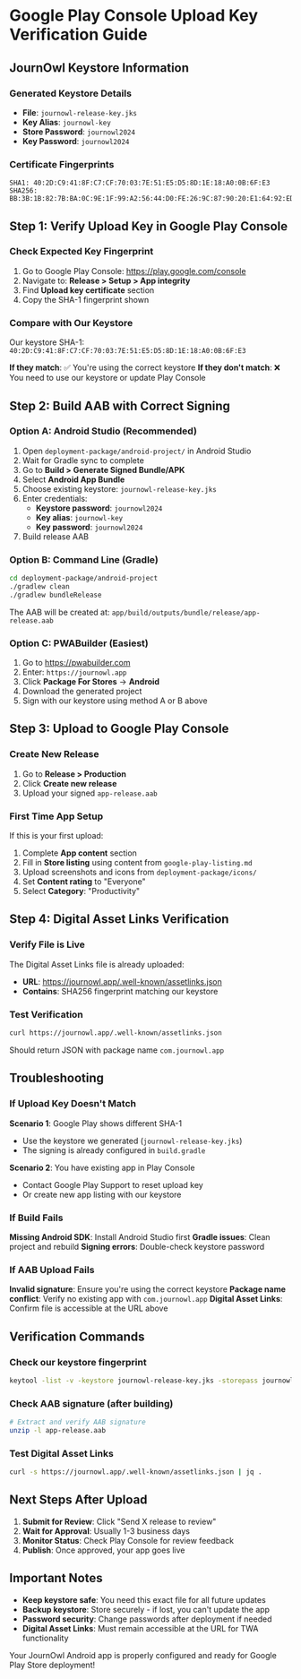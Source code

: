 # Google Play Console Upload Key Verification Guide

## JournOwl Keystore Information

### Generated Keystore Details
- **File**: `journowl-release-key.jks`
- **Key Alias**: `journowl-key`
- **Store Password**: `journowl2024`
- **Key Password**: `journowl2024`

### Certificate Fingerprints
```
SHA1: 40:2D:C9:41:8F:C7:CF:70:03:7E:51:E5:D5:8D:1E:18:A0:0B:6F:E3
SHA256: BB:3B:1B:82:7B:BA:0C:9E:1F:99:A2:56:44:D0:FE:26:9C:87:90:20:E1:64:92:ED:65:25:EC:F8:26:AA:B5:A8
```

## Step 1: Verify Upload Key in Google Play Console

### Check Expected Key Fingerprint
1. Go to Google Play Console: https://play.google.com/console
2. Navigate to: **Release > Setup > App integrity**
3. Find **Upload key certificate** section
4. Copy the SHA-1 fingerprint shown

### Compare with Our Keystore
Our keystore SHA-1: `40:2D:C9:41:8F:C7:CF:70:03:7E:51:E5:D5:8D:1E:18:A0:0B:6F:E3`

**If they match**: ✅ You're using the correct keystore
**If they don't match**: ❌ You need to use our keystore or update Play Console

## Step 2: Build AAB with Correct Signing

### Option A: Android Studio (Recommended)
1. Open `deployment-package/android-project/` in Android Studio
2. Wait for Gradle sync to complete
3. Go to **Build > Generate Signed Bundle/APK**
4. Select **Android App Bundle**
5. Choose existing keystore: `journowl-release-key.jks`
6. Enter credentials:
   - **Keystore password**: `journowl2024`
   - **Key alias**: `journowl-key` 
   - **Key password**: `journowl2024`
7. Build release AAB

### Option B: Command Line (Gradle)
```bash
cd deployment-package/android-project
./gradlew clean
./gradlew bundleRelease
```
The AAB will be created at: `app/build/outputs/bundle/release/app-release.aab`

### Option C: PWABuilder (Easiest)
1. Go to https://pwabuilder.com
2. Enter: `https://journowl.app`
3. Click **Package For Stores** → **Android**
4. Download the generated project
5. Sign with our keystore using method A or B above

## Step 3: Upload to Google Play Console

### Create New Release
1. Go to **Release > Production**
2. Click **Create new release**
3. Upload your signed `app-release.aab`

### First Time App Setup
If this is your first upload:
1. Complete **App content** section
2. Fill in **Store listing** using content from `google-play-listing.md`
3. Upload screenshots and icons from `deployment-package/icons/`
4. Set **Content rating** to "Everyone"
5. Select **Category**: "Productivity"

## Step 4: Digital Asset Links Verification

### Verify File is Live
The Digital Asset Links file is already uploaded:
- **URL**: https://journowl.app/.well-known/assetlinks.json
- **Contains**: SHA256 fingerprint matching our keystore

### Test Verification
```bash
curl https://journowl.app/.well-known/assetlinks.json
```
Should return JSON with package name `com.journowl.app`

## Troubleshooting

### If Upload Key Doesn't Match
**Scenario 1**: Google Play shows different SHA-1
- Use the keystore we generated (`journowl-release-key.jks`)
- The signing is already configured in `build.gradle`

**Scenario 2**: You have existing app in Play Console
- Contact Google Play Support to reset upload key
- Or create new app listing with our keystore

### If Build Fails
**Missing Android SDK**: Install Android Studio first
**Gradle issues**: Clean project and rebuild
**Signing errors**: Double-check keystore password

### If AAB Upload Fails
**Invalid signature**: Ensure you're using the correct keystore
**Package name conflict**: Verify no existing app with `com.journowl.app`
**Digital Asset Links**: Confirm file is accessible at the URL above

## Verification Commands

### Check our keystore fingerprint
```bash
keytool -list -v -keystore journowl-release-key.jks -storepass journowl2024
```

### Check AAB signature (after building)
```bash
# Extract and verify AAB signature
unzip -l app-release.aab
```

### Test Digital Asset Links
```bash
curl -s https://journowl.app/.well-known/assetlinks.json | jq .
```

## Next Steps After Upload

1. **Submit for Review**: Click "Send X release to review"
2. **Wait for Approval**: Usually 1-3 business days
3. **Monitor Status**: Check Play Console for review feedback
4. **Publish**: Once approved, your app goes live

## Important Notes

- **Keep keystore safe**: You need this exact file for all future updates
- **Backup keystore**: Store securely - if lost, you can't update the app
- **Password security**: Change passwords after deployment if needed
- **Digital Asset Links**: Must remain accessible at the URL for TWA functionality

Your JournOwl Android app is properly configured and ready for Google Play Store deployment!